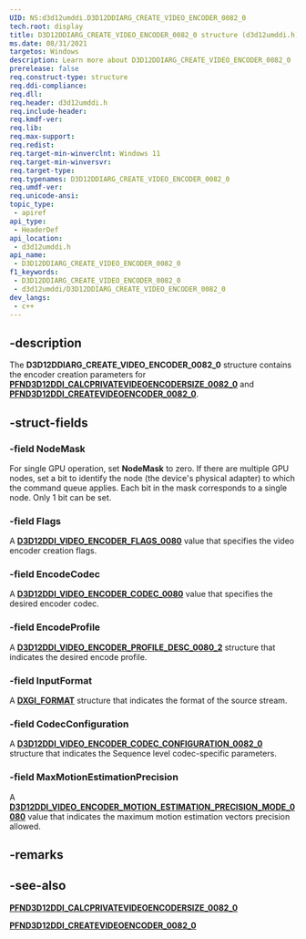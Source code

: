 ```yaml
---
UID: NS:d3d12umddi.D3D12DDIARG_CREATE_VIDEO_ENCODER_0082_0
tech.root: display
title: D3D12DDIARG_CREATE_VIDEO_ENCODER_0082_0 structure (d3d12umddi.h)
ms.date: 08/31/2021
targetos: Windows
description: Learn more about D3D12DDIARG_CREATE_VIDEO_ENCODER_0082_0
prerelease: false
req.construct-type: structure
req.ddi-compliance: 
req.dll: 
req.header: d3d12umddi.h
req.include-header: 
req.kmdf-ver: 
req.lib: 
req.max-support: 
req.redist: 
req.target-min-winverclnt: Windows 11
req.target-min-winversvr: 
req.target-type: 
req.typenames: D3D12DDIARG_CREATE_VIDEO_ENCODER_0082_0
req.umdf-ver: 
req.unicode-ansi: 
topic_type:
 - apiref
api_type:
 - HeaderDef
api_location:
 - d3d12umddi.h
api_name:
 - D3D12DDIARG_CREATE_VIDEO_ENCODER_0082_0
f1_keywords:
 - D3D12DDIARG_CREATE_VIDEO_ENCODER_0082_0
 - d3d12umddi/D3D12DDIARG_CREATE_VIDEO_ENCODER_0082_0
dev_langs:
 - c++
---
```


## -description

The **D3D12DDIARG_CREATE_VIDEO_ENCODER_0082_0** structure contains the encoder creation parameters for [**PFND3D12DDI_CALCPRIVATEVIDEOENCODERSIZE_0082_0**](nc-d3d12umddi-pfnd3d12ddi_calcprivatevideoencodersize_0082_0.md) and [**PFND3D12DDI_CREATEVIDEOENCODER_0082_0**](nc-d3d12umddi-pfnd3d12ddi_createvideoencoder_0082_0.md).

## -struct-fields

### -field NodeMask

For single GPU operation, set **NodeMask** to zero. If there are multiple GPU nodes, set a bit to identify the node (the device's physical adapter) to which the command queue applies. Each bit in the mask corresponds to a single node. Only 1 bit can be set.

### -field Flags

A [**D3D12DDI_VIDEO_ENCODER_FLAGS_0080**](ne-d3d12umddi-d3d12ddi_video_encoder_flags_0080.md) value that specifies the video encoder creation flags.

### -field EncodeCodec

A [**D3D12DDI_VIDEO_ENCODER_CODEC_0080**](ne-d3d12umddi-d3d12ddi_video_encoder_codec_0080.md) value that specifies the desired encoder codec.

### -field EncodeProfile

A [**D3D12DDI_VIDEO_ENCODER_PROFILE_DESC_0080_2**](ns-d3d12umddi-d3d12ddi_video_encoder_profile_desc_0080_2.md) structure that indicates the desired encode profile.

### -field InputFormat

A [**DXGI_FORMAT**](/windows/win32/api/dxgiformat/ne-dxgiformat-dxgi_format) structure that indicates the format of the source stream.

### -field CodecConfiguration

A [**D3D12DDI_VIDEO_ENCODER_CODEC_CONFIGURATION_0082_0**](ns-d3d12umddi-d3d12ddi_video_encoder_codec_configuration_0082_0.md) structure that indicates the Sequence level codec-specific parameters.

### -field MaxMotionEstimationPrecision

A [**D3D12DDI_VIDEO_ENCODER_MOTION_ESTIMATION_PRECISION_MODE_0080**](ne-d3d12umddi-d3d12ddi_video_encoder_motion_estimation_precision_mode_0080.md) value that indicates the maximum motion estimation vectors precision allowed.

## -remarks

## -see-also

[**PFND3D12DDI_CALCPRIVATEVIDEOENCODERSIZE_0082_0**](nc-d3d12umddi-pfnd3d12ddi_calcprivatevideoencodersize_0082_0.md)

[**PFND3D12DDI_CREATEVIDEOENCODER_0082_0**](nc-d3d12umddi-pfnd3d12ddi_createvideoencoder_0082_0.md)
